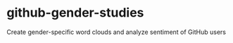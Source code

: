 github-gender-studies
=====================

Create gender-specific word clouds and analyze sentiment of GitHub users
